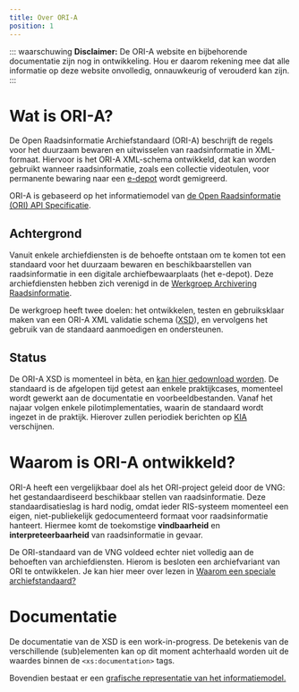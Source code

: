```yaml
---
title: Over ORI-A
position: 1
---
```


::: waarschuwing
**Disclaimer:** De ORI-A website en bijbehorende documentatie zijn nog in ontwikkeling. Hou er daarom rekening mee dat alle informatie op deze website onvolledig, onnauwkeurig of verouderd kan zijn.
:::

# Wat is ORI-A?

De Open Raadsinformatie Archiefstandaard (ORI-A) beschrijft de regels voor het duurzaam bewaren en uitwisselen van raadsinformatie in XML-formaat. Hiervoor is het ORI-A XML-schema ontwikkeld, dat kan worden gebruikt wanneer raadsinformatie, zoals een collectie videotulen, voor permanente bewaring naar een [e-depot](https://www.nationaalarchief.nl/archiveren/kennisbank/wat-is-een-e-depot) wordt gemigreerd. 

ORI-A is gebaseerd op het informatiemodel van [de Open Raadsinformatie (ORI) API Specificatie](https://github.com/VNG-Realisatie/ODS-Open-Raadsinformatie).

## Achtergrond

Vanuit enkele archiefdiensten is de behoefte ontstaan om te komen tot een standaard voor het duurzaam bewaren en beschikbaarstellen van raadsinformatie in een digitale archiefbewaarplaats (het e-depot). Deze archiefdiensten hebben zich verenigd in de [Werkgroep Archivering Raadsinformatie](colofon).

De werkgroep heeft twee doelen: het ontwikkelen, testen en gebruiksklaar maken van een ORI-A XML validatie schema ([XSD](https://en.wikipedia.org/wiki/XML_Schema_(W3C))), en vervolgens het gebruik van de standaard aanmoedigen en ondersteunen.

## Status

De ORI-A XSD is momenteel in bèta, en [kan hier gedownload worden](https://github.com/Regionaal-Archief-Rivierenland/ORI-XSD/releases). De standaard is de afgelopen tijd getest aan enkele praktijkcases, momenteel wordt gewerkt aan de documentatie en voorbeeldbestanden. Vanaf het najaar volgen enkele pilotimplementaties, waarin de standaard wordt ingezet in de praktijk. Hierover zullen periodiek berichten op [KIA](https://kiacommunity.nl/welcome) verschijnen.

# Waarom is ORI-A ontwikkeld?

ORI-A heeft een vergelijkbaar doel als het ORI-project geleid door de VNG: het gestandaardiseerd beschikbaar stellen van raadsinformatie. Deze standaardisatieslag is hard nodig, omdat ieder RIS-systeem momenteel een eigen, niet-publiekelijk gedocumenteerd formaat voor raadsinformatie hanteert. Hiermee komt de toekomstige **vindbaarheid** en **interpreteerbaarheid** van raadsinformatie in gevaar.

De ORI-standaard van de VNG voldeed echter niet volledig aan de behoeften van archiefdiensten. Hierom is besloten een archiefvariant van ORI te ontwikkelen. Je kan hier meer over lezen in [Waarom een speciale archiefstandaard?](faq)

# Documentatie

<!-- todo: benoem downloads pagina, het plaatje, en de voor mensen bedoelde documentatie   -->
De documentatie van de XSD is een work-in-progress. De betekenis van de verschillende (sub)elementen kan op dit moment achterhaald worden uit de waardes binnen de `<xs:documentation>` tags.

Bovendien bestaat er een [grafische representatie van het informatiemodel.](ORI-A-diagram.pdf)
